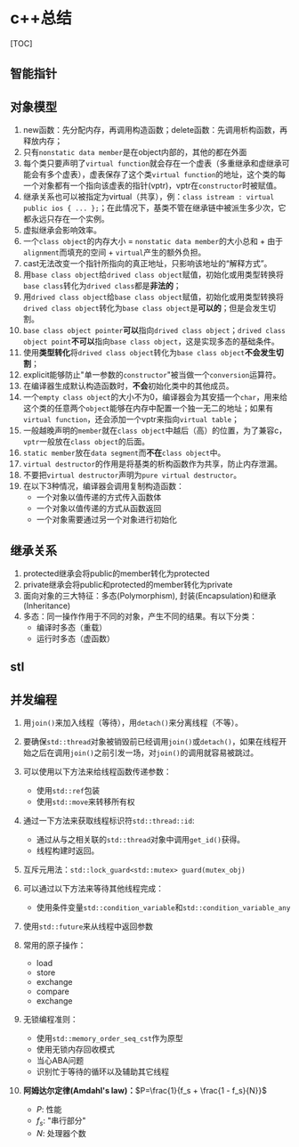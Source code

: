 # c++总结

[TOC]

## 智能指针



## 对象模型

1. new函数：先分配内存，再调用构造函数；delete函数：先调用析构函数，再释放内存；
2. 只有`nonstatic data member`是在object内部的，其他的都在外面
3. 每个类只要声明了`virtual function`就会存在一个虚表（多重继承和虚继承可能会有多个虚表），虚表保存了这个类`virtual function`的地址，这个类的每一个对象都有一个指向该虚表的指针(vptr)，vptr在`constructor`时被赋值。
4. 继承关系也可以被指定为virtual（共享），例：`class istream : virtual public ios { ... };`；在此情况下，基类不管在继承链中被派生多少次，它都永远只存在一个实例。
5. 虚拟继承会影响效率。
6. 一个`class object`的内存大小 = `nonstatic data member`的大小总和 + 由于`alignment`而填充的空间 + `virtual`产生的额外负担。
7. cast无法改变一个指针所指向的真正地址，只影响该地址的“解释方式”。
8. 用`base class object`给`drived class object`赋值，初始化或用类型转换将`base class`转化为`drived class`都是**非法的**；
9. 用`drived class object`给`base class object`赋值，初始化或用类型转换将`drived class object`转化为`base class object`是**可以的**；但是会发生切割。
10. `base class object pointer`**可以**指向`drived class object`；`drived class object point`**不可以**指向`base class object`，这是实现多态的基础条件。
11. 使用**类型转化**将`drived class object`转化为`base class object`**不会发生切割**；
12. explicit能够防止"单一参数的`constructor`"被当做一个`conversion`运算符。
13. 在编译器生成默认构造函数时，**不会**初始化类中的其他成员。
14. 一个`empty class object`的大小不为0，编译器会为其安插一个`char`，用来给这个类的任意两个`object`能够在内存中配置一个独一无二的地址；如果有`virtual function`，还会添加一个vptr来指向`virtual table`；
15. 一般越晚声明的`member`就在`class object`中越后（高）的位置，为了兼容c，`vptr`一般放在`class object`的后面。
16. `static member`放在`data segment`而**不在**`class object`中。
17. `virtual destructor`的作用是将基类的析构函数作为共享，防止内存泄漏。
18. 不要把`virtual destructor`声明为`pure virtual destructor`。
19. 在以下3种情况，编译器会调用复制构造函数：
    - 一个对象以值传递的方式传入函数体
    - 一个对象以值传递的方式从函数返回
    - 一个对象需要通过另一个对象进行初始化



## 继承关系

1. protected继承会将public的member转化为protected
2. private继承会将public和protected的member转化为private
3. 面向对象的三大特征：多态(Polymorphism), 封装(Encapsulation)和继承(Inheritance)
4. 多态：同一操作作用于不同的对象，产生不同的结果。有以下分类：
   	- 编译时多态（重载）
   	- 运行时多态（虚函数）



## stl



## 并发编程

1. 用`join()`来加入线程（等待），用`detach()`来分离线程（不等）。

2. 要确保`std::thread`对象被销毁前已经调用`join()`或`detach()`，如果在线程开始之后在调用`join()`之前引发一场，对`join()`的调用就容易被跳过。

3. 可以使用以下方法来给线程函数传递参数：

   - 使用`std::ref`包装
   - 使用`std::move`来转移所有权

4. 通过一下方法来获取线程标识符`std::thread::id`:

   - 通过从与之相关联的`std::thread`对象中调用`get_id()`获得。
   - 线程构建时返回。

5. 互斥元用法：`std::lock_guard<std::mutex> guard(mutex_obj)`

6. 可以通过以下方法来等待其他线程完成：

   - 使用条件变量`std::condition_variable`和`std::condition_variable_any`

7. 使用`std::future`来从线程中返回参数

8. 常用的原子操作：

   - load
   - store
   - exchange
   - compare
   - exchange

9. 无锁编程准则：

   - 使用`std::memory_order_seq_cst`作为原型
   - 使用无锁内存回收模式
   - 当心ABA问题
   - 识别忙于等待的循环以及辅助其它线程
   
10. **阿姆达尔定律(Amdahl's law)：**$P=\frac{1}{f_s + \frac{1 - f_s}{N}}$

    - $P$: 性能
    - $f_s$: "串行部分"
    - $N$: 处理器个数


   

